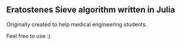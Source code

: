 ## Eratostenes Sieve algorithm written in Julia

Originally created to help medical engineering students. 

Feel free to use :) 
